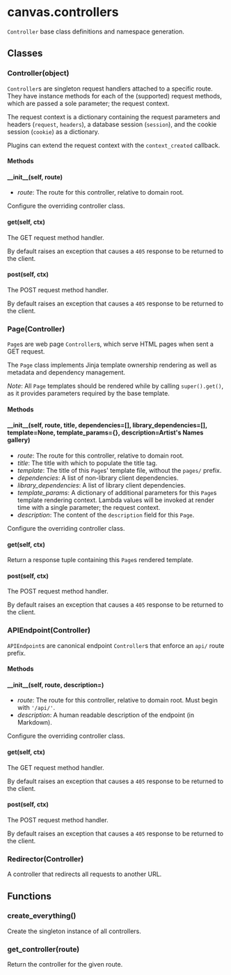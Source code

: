 # canvas.controllers

`Controller` base class definitions and namespace generation.


## Classes
### Controller(object)
`Controller`s are singleton request handlers attached to a specific route.
They have instance methods for each of the (supported) request methods, 
which are passed a sole parameter; the request context.

The request context is a dictionary containing the request parameters 
and headers (`request`, `headers`), a database session (`session`), and the
cookie session (`cookie`) as a dictionary.

Plugins can extend the request context with the `context_created` callback.
#### Methods
#### \_\_init__(self, route)
+ *route*:  The route for this controller, relative to domain root.

Configure the overriding controller class.


#### get(self, ctx)

The GET request method handler.

By default raises an exception that causes a `405` response to be 
returned to the client.

#### post(self, ctx)

The POST request method handler.

By default raises an exception that causes a `405` response to be 
returned to the client.

### Page(Controller)
`Page`s are web page `Controller`s, which serve HTML pages when sent a GET
request.

The `Page` class implements Jinja template ownership rendering as well as 
metadata and dependency management.

*Note*: All `Page` templates should be rendered while by calling 
`super().get()`, as it provides parameters required by the base template.
#### Methods
#### \_\_init__(self, route, title, dependencies=[], library_dependencies=[], template=None, template_params={}, description=Artist's Names gallery)
+ *route*:  The route for this controller, relative to domain root. 
+ *title*:  The title with which to populate the title tag. 
+ *template*:  The title of this `Page`s' template file, without the `pages/` prefix. 
+ *dependencies*:  A list of non-library client dependencies. 
+ *library_dependencies*:  A list of library client dependencies. 
+ *template_params*:  A dictionary of additional parameters for this `Page`s template rendering context. Lambda values will be invoked at render time with a single parameter; the request context. 
+ *description*:  The content of the `description` field for this `Page`.

Configure the overriding controller class.


#### get(self, ctx)

Return a response tuple containing this `Page`s rendered template.

#### post(self, ctx)

The POST request method handler.

By default raises an exception that causes a `405` response to be 
returned to the client.

### APIEndpoint(Controller)
`APIEndpoint`s are canonical endpoint `Controller`s that enforce an `api/` 
route prefix.
#### Methods
#### \_\_init__(self, route, description=)
+ *route*:  The route for this controller, relative to domain root. Must begin with `'/api/'`. 
+ *description*:  A human readable description of the endpoint (in Markdown).

Configure the overriding controller class.


#### get(self, ctx)

The GET request method handler.

By default raises an exception that causes a `405` response to be 
returned to the client.

#### post(self, ctx)

The POST request method handler.

By default raises an exception that causes a `405` response to be 
returned to the client.

### Redirector(Controller)
A controller that redirects all requests to another URL.

## Functions
### create_everything()

Create the singleton instance of all controllers.
### get_controller(route)

Return the controller for the given route.
